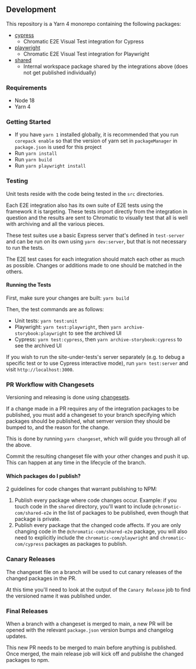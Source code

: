 ## Development

This repository is a Yarn 4 monorepo containing the following packages:

- [cypress](https://github.com/chromaui/chromatic-e2e/tree/main/packages/cypress)
  - Chromatic E2E Visual Test integration for Cypress
- [playwright](https://github.com/chromaui/chromatic-e2e/tree/main/packages/playwright)
  - Chromatic E2E Visual Test integration for Playwright
- [shared](https://github.com/chromaui/chromatic-e2e/tree/main/packages/shared)
  - Internal workspace package shared by the integrations above (does not get published individually)

### Requirements

- Node 18
- Yarn 4

### Getting Started

- If you have `yarn 1` installed globally, it is recommended that you run `corepack enable` so that the version of yarn set in `packageManager` in `package.json` is used for this project
- Run `yarn install`
- Run `yarn build`
- Run `yarn playwright install`

### Testing

Unit tests reside with the code being tested in the `src` directories.

Each E2E integration also has its own suite of E2E tests using the framework it is targeting. These tests import directly from the integration in question and the results are sent to Chromatic to visually test that all is well with archiving and all the various pieces.

These test suites use a basic Express server that's defined in `test-server` and can be run on its own using `yarn dev:server`, but that is not necessary to run the tests.

The E2E test cases for each integration should match each other as much as possible. Changes or additions made to one should be matched in the others.

#### Running the Tests

First, make sure your changes are built: `yarn build`

Then, the test commands are as follows:

- Unit tests: `yarn test:unit`
- Playwright: `yarn test:playwright`, then `yarn archive-storybook:playwright` to see the archived UI
- Cypress: `yarn test:cypress`, then `yarn archive-storybook:cypress` to see the archived UI

If you wish to run the site-under-tests's server separately (e.g. to debug a specific test or to use Cypress interactive mode), run `yarn test:server` and visit `http://localhost:3000`.

### PR Workflow with Changesets

Versioning and releasing is done using [changesets](https://github.com/changesets/changesets/blob/main/docs/intro-to-using-changesets.md).

If a change made in a PR requires any of the integration packages to be published, you must add a changeset to your branch specifying which packages should be published, what semver version they should be bumped to, and the reason for the change.

This is done by running `yarn changeset`, which will guide you through all of the above.

Commit the resulting changeset file with your other changes and push it up. This can happen at any time in the lifecycle of the branch.

#### Which packages do I publish?

2 guidelines for code changes that warrant publishing to NPM:

1. Publish every package where code changes occur. Example: if you touch code in the `shared` directory, you'll want to include `@chromatic-com/shared-e2e` in the list of packages to be published, even though that package is private.
1. Publish every package that the changed code affects. If you are only changing code in the `@chromatic-com/shared-e2e` package, you will also need to explicitly include the `chromatic-com/playwright` and `chromatic-com/cypress` packages as packages to publish.

### Canary Releases

The changeset file on a branch will be used to cut canary releases of the changed packages in the PR.

At this time you'll need to look at the output of the `Canary Release` job to find the versioned name it was published under.

### Final Releases

When a branch with a changeset is merged to main, a new PR will be opened with the relevant `package.json` version bumps and changelog updates.

This new PR needs to be merged to main before anything is published. Once merged, the main release job will kick off and publishe the changed packages to npm.
